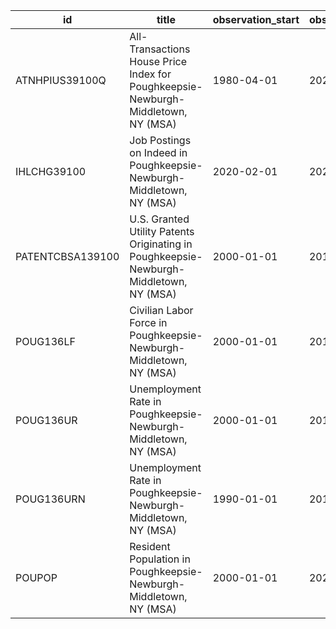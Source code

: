 | id               | title                                                                                  | observation_start   | observation_end   |
|------------------|----------------------------------------------------------------------------------------|---------------------|-------------------|
| ATNHPIUS39100Q   | All-Transactions House Price Index for Poughkeepsie-Newburgh-Middletown, NY (MSA)      | 1980-04-01          | 2021-10-01        |
| IHLCHG39100      | Job Postings on Indeed in Poughkeepsie-Newburgh-Middletown, NY (MSA)                   | 2020-02-01          | 2022-03-25        |
| PATENTCBSA139100 | U.S. Granted Utility Patents Originating in Poughkeepsie-Newburgh-Middletown, NY (MSA) | 2000-01-01          | 2015-01-01        |
| POUG136LF        | Civilian Labor Force in Poughkeepsie-Newburgh-Middletown, NY (MSA)                     | 2000-01-01          | 2014-12-01        |
| POUG136UR        | Unemployment Rate in Poughkeepsie-Newburgh-Middletown, NY (MSA)                        | 2000-01-01          | 2014-12-01        |
| POUG136URN       | Unemployment Rate in Poughkeepsie-Newburgh-Middletown, NY (MSA)                        | 1990-01-01          | 2014-12-01        |
| POUPOP           | Resident Population in Poughkeepsie-Newburgh-Middletown, NY (MSA)                      | 2000-01-01          | 2021-01-01        |